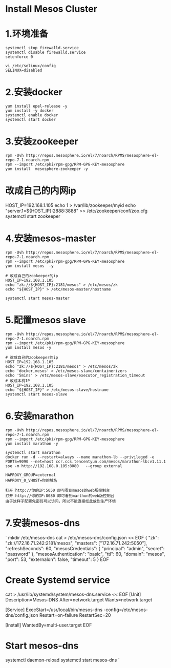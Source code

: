 # Install Mesos Cluster

# 1.环境准备
    systemctl stop firewalld.service
    systemctl disable firewalld.service
    setenforce 0

    vi /etc/selinux/config
    SELINUX=disabled

# 2.安装docker
    yum install epel-release -y
    yum install -y docker
    systemctl enable docker
    systemctl start docker

# 3.安装zookeeper
    rpm -Uvh http://repos.mesosphere.io/el/7/noarch/RPMS/mesosphere-el-repo-7-1.noarch.rpm
    rpm --import /etc/pki/rpm-gpg/RPM-GPG-KEY-mesosphere
    yum install  mesosphere-zookeeper -y

   # 改成自己的内网ip
   HOST_IP=192.168.1.105
   echo 1 > /var/lib/zookeeper/myid
   echo "server.1=${HOST_IP}:2888:3888" >> /etc/zookeeper/conf/zoo.cfg
   systemctl start zookeeper

# 4.安装mesos-master
    rpm -Uvh http://repos.mesosphere.io/el/7/noarch/RPMS/mesosphere-el-repo-7-1.noarch.rpm
    rpm --import /etc/pki/rpm-gpg/RPM-GPG-KEY-mesosphere
    yum install mesos  -y

    # 改成自己的zookeeper的ip
    HOST_IP=192.168.1.105
    echo "zk://${HOST_IP}:2181/mesos" > /etc/mesos/zk
    echo "${HOST_IP}" > /etc/mesos-master/hostname

    systemctl start mesos-master

# 5.配置mesos slave
    rpm -Uvh http://repos.mesosphere.io/el/7/noarch/RPMS/mesosphere-el-repo-7-1.noarch.rpm
    rpm --import /etc/pki/rpm-gpg/RPM-GPG-KEY-mesosphere
    yum install mesos -y

    # 改成自己的zookeeper的ip
    HOST_IP=192.168.1.105
    echo "zk://${HOST_IP}:2181/mesos" > /etc/mesos/zk
    echo 'docker,mesos' > /etc/mesos-slave/containerizers
    echo '5mins' > /etc/mesos-slave/executor_registration_timeout
    # 改成本机IP
    HOST_IP=192.168.1.105
    echo "${HOST_IP}" > /etc/mesos-slave/hostname
    systemctl start mesos-slave

# 6.安装marathon
    rpm -Uvh http://repos.mesosphere.io/el/7/noarch/RPMS/mesosphere-el-repo-7-1.noarch.rpm
    rpm --import /etc/pki/rpm-gpg/RPM-GPG-KEY-mesosphere
    yum install marathon -y

    systemctl start marathon
    docker run -d --restart=always --name marathon-lb --privileged -e PORTS=9090 --net=host ccr.ccs.tencentyun.com/mesos/marathon-lb:v1.11.1 sse -m http://192.168.0.105:8080   --group external

    HAPROXY_GROUP=external
    HAPROXY_0_VHOST=你的域名

    打开 http://你的IP:5050 即可看到mesos的web版控制台
    打开 http://你的IP:8080 即可看到marthon的web版控制台
    由于这样子配置免密码可以访问，所以不能直接如此放到生产环境

# 7.安装mesos-dns

`
mkdir /etc/mesos-dns
cat > /etc/mesos-dns/config.json << EOF
{
    "zk": "zk://172.16.71.242:2181/mesos",
    "masters": ["172.16.71.242:5050"],
    "refreshSeconds": 60,
    "mesosCredentials": {
        "principal": "admin",
        "secret": "password"
    },
    "mesosAuthentication": "basic",
    "ttl": 60,
    "domain": "mesos",
    "port": 53,
    "externalon": false,
    "timeout": 5
}
EOF
# Create Systemd service
cat > /usr/lib/systemd/system/mesos-dns.service << EOF
[Unit]
Description=Mesos-DNS
After=network.target
Wants=network.target

[Service]
ExecStart=/usr/local/bin/mesos-dns -config=/etc/mesos-dns/config.json
Restart=on-failure
RestartSec=20

[Install]
WantedBy=multi-user.target
EOF
# Start mesos-dns
systemctl daemon-reload
systemctl start mesos-dns
`




